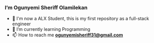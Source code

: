 ### I’m Ogunyemi Sheriff Olamilekan 
- 👀 I'm now a ALX Student, this is my first repository as a full-stack engineer
- 🌱 I’m currently learning Programming 
- 📫 How to reach me **ogunyemisheriff31@gmail.com**


<!---
Shareefola/Shareefola is a ✨ special ✨ repository because its `README.md` (this file) appears on your GitHub profile.
You can click the Preview link to take a look at your changes.
--->
